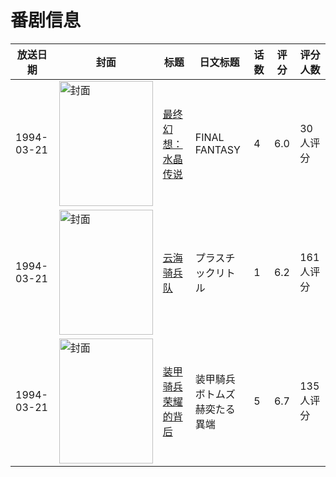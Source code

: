 # 番剧信息

|放送日期|封面|标题|日文标题|话数|评分|评分人数|
|---|---|---|---|---|---|---|
|1994-03-21|<img src="https://lain.bgm.tv/pic/cover/c/5d/a9/13908_QMQFH.jpg" alt="封面" style="width:150px;height:200px;object-fit:cover;">|[最终幻想：水晶传说](https://bangumi.tv/subject/13908)|FINAL FANTASY|4|6.0|30人评分|
|1994-03-21|<img src="https://lain.bgm.tv/pic/cover/c/11/cc/34236_Cv4so.jpg" alt="封面" style="width:150px;height:200px;object-fit:cover;">|[云海骑兵队](https://bangumi.tv/subject/34236)|プラスチックリトル|1|6.2|161人评分|
|1994-03-21|<img src="https://lain.bgm.tv/pic/cover/c/5c/27/41733_266Zg.jpg" alt="封面" style="width:150px;height:200px;object-fit:cover;">|[装甲骑兵 荣耀的背后](https://bangumi.tv/subject/41733)|装甲騎兵ボトムズ 赫奕たる異端|5|6.7|135人评分|
